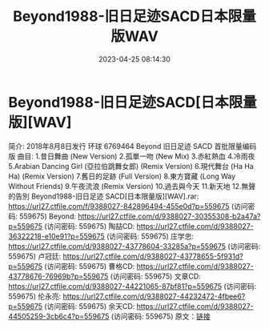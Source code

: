 ﻿---
title: Beyond1988-旧日足迹SACD日本限量版WAV
date: 2023-04-25 08:14:30
categories: WAV车载音乐、镜像
tags: 华语中文
---
# Beyond1988-旧日足迹SACD[日本限量版][WAV]

简介:
2018年8月8日发行
环球 6769464 Beyond 旧日足迹 SACD 首批限量编码版
曲目:
1.昔日舞曲 (New Version)
2.孤單一吻 (New Mix)
3.赤紅熱血
4.冷雨夜
5.Arabian Dancing Girl (亞拉伯跳舞女郎) (Remix Version)
6.現代舞台 (Ha Ha Ha) (Remix Version)
7.舊日的足跡 (Full Version)
8.東方寶藏 (Long Way Without Friends)
9.午夜流浪 (Remix Version)
10.過去與今天
11.新天地
12.無聲的告別
Beyond1988-旧日足迹 SACD[日本限量版][WAV].rar: https://url27.ctfile.com/f/9388027-842896494-455e0d?p=559675
(访问密码: 559675)
Beyond: https://url27.ctfile.com/d/9388027-30355308-b2a47a?p=559675
(访问密码: 559675)
陶喆CD: https://url27.ctfile.com/d/9388027-36322218-e10e91?p=559675
(访问密码: 559675)
庄学忠: https://url27.ctfile.com/d/9388027-43778604-33285a?p=559675
(访问密码: 559675)
卢冠廷: https://url27.ctfile.com/d/9388027-43778655-5f931d?p=559675
(访问密码: 559675)
曹格CD: https://url27.ctfile.com/d/9388027-43778676-76969b?p=559675
(访问密码: 559675)
文章CD: https://url27.ctfile.com/d/9388027-44221065-87bf81?p=559675
(访问密码: 559675)
伦永亮: https://url27.ctfile.com/d/9388027-44232472-4fbee6?p=559675
(访问密码: 559675)
余天CD: https://url27.ctfile.com/d/9388027-44505259-3cb6c4?p=559675
(访问密码: 559675)
原文：[链接](https://blog.sina.com.cn/s/blog_1647c7e76010311lb.html)